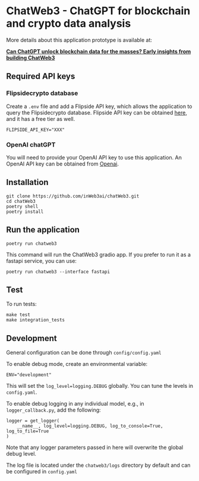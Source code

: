 # ChatWeb3 - ChatGPT for blockchain and crypto data analysis

More details about this application prototype is available at: 

**[Can ChatGPT unlock blockchain data for the masses? Early insights from building ChatWeb3](https://www.inweb3.com/chatcrypto-chatgpt-for-blockchain-data/)**

## Required API keys

### Flipsidecrypto database

Create a `.env` file and add a Flipside API key, which allows the application to query the Flipsidecrypto database. Flipside API key can be obtained [here](https://flipsidecrypto.xyz/account/api-keys), and it has a free tier as well.

```
FLIPSIDE_API_KEY="XXX"
```

### OpenAI chatGPT

You will need to provide your OpenAI API key to use this application. An OpenAI API key can be obtained from [Openai](https://platform.openai.com/account/api-keys). 

## Installation

```
git clone https://github.com/inWeb3ai/chatWeb3.git
cd chatWeb3
poetry shell
poetry install
```

## Run the application

```
poetry run chatweb3
```

This command will run the ChatWeb3 gradio app. If you prefer to run it as a fastapi service, you can use:

```
poetry run chatweb3 --interface fastapi
```

## Test

To run tests:

```
make test
make integration_tests
```

## Development

General configuration can be done through `config/config.yaml`

To enable debug mode, create an environmental variable:

 ```
 ENV="development"
 ```

This will set the `log_level=logging.DEBUG` globally. You can tune the levels in `config.yaml`.

To enable debug logging in any individual model, e.g., in `logger_callback.py`, add the following:

```
logger = get_logger(
    __name__, log_level=logging.DEBUG, log_to_console=True, log_to_file=True
)
```

Note that any logger parameters passed in here will overwrite the global debug level.

The log file is located under the `chatweb3/logs` directory by default and can be configured in `config.yaml`